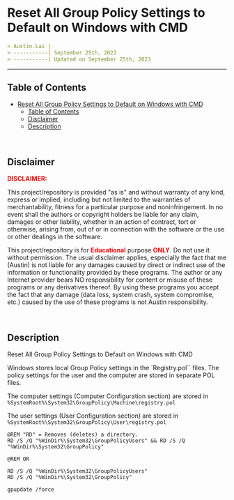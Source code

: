 
# Reset All Group Policy Settings to Default on Windows with CMD

```markdown
> Austin.Lai |
> -----------| September 25th, 2023
> -----------| Updated on September 25th, 2023
```

---

## Table of Contents

<!-- TOC -->

- [Reset All Group Policy Settings to Default on Windows with CMD](#reset-all-group-policy-settings-to-default-on-windows-with-cmd)
    - [Table of Contents](#table-of-contents)
    - [Disclaimer](#disclaimer)
    - [Description](#description)

<!-- /TOC -->

<br>

## Disclaimer

<span style="color: red; font-weight: bold;">DISCLAIMER:</span>

This project/repository is provided "as is" and without warranty of any kind, express or implied, including but not limited to the warranties of merchantability, fitness for a particular purpose and noninfringement. In no event shall the authors or copyright holders be liable for any claim, damages or other liability, whether in an action of contract, tort or otherwise, arising from, out of or in connection with the software or the use or other dealings in the software.

This project/repository is for <span style="color: red; font-weight: bold;">Educational</span> purpose <span style="color: red; font-weight: bold;">ONLY</span>. Do not use it without permission. The usual disclaimer applies, especially the fact that me (Austin) is not liable for any damages caused by direct or indirect use of the information or functionality provided by these programs. The author or any Internet provider bears NO responsibility for content or misuse of these programs or any derivatives thereof. By using these programs you accept the fact that any damage (data loss, system crash, system compromise, etc.) caused by the use of these programs is not Austin responsibility.

<br>

## Description

<!-- Description -->

Reset All Group Policy Settings to Default on Windows with CMD

Windows stores local Group Policy settings in the `Registry.pol`` files. The policy settings for the user and the computer are stored in separate POL files.

The computer settings (Computer Configuration section) are stored in `%SystemRoot%\System32\GroupPolicy\Machine\registry.pol`

The user settings (User Configuration section) are stored in `%SystemRoot%\System32\GroupPolicy\User\registry.pol`

```batch
@REM "RD" = Removes (deletes) a directory.
RD /S /Q "%WinDir%\System32\GroupPolicyUsers" && RD /S /Q "%WinDir%\System32\GroupPolicy" 

@REM OR

RD /S /Q "%WinDir%\System32\GroupPolicyUsers"
RD /S /Q "%WinDir%\System32\GroupPolicy"

gpupdate /force
```

<!-- /Description -->

<br>
